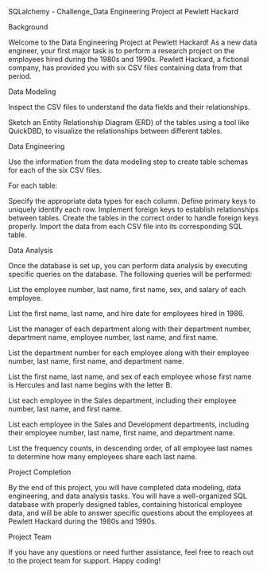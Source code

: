 SQLalchemy - Challenge_Data Engineering Project at Pewlett Hackard

Background

Welcome to the Data Engineering Project at Pewlett Hackard! As a new data engineer, your first major task is to perform a research project on the employees hired during the 1980s and 1990s. Pewlett Hackard, a fictional company, has provided you with six CSV files containing data from that period.

Data Modeling

Inspect the CSV files to understand the data fields and their relationships.

Sketch an Entity Relationship Diagram (ERD) of the tables using a tool like QuickDBD, to visualize the relationships between different tables.

Data Engineering

Use the information from the data modeling step to create table schemas for each of the six CSV files.

For each table:

Specify the appropriate data types for each column.
Define primary keys to uniquely identify each row.
Implement foreign keys to establish relationships between tables.
Create the tables in the correct order to handle foreign keys properly.
Import the data from each CSV file into its corresponding SQL table.

Data Analysis

Once the database is set up, you can perform data analysis by executing specific queries on the database. The following queries will be performed:

List the employee number, last name, first name, sex, and salary of each employee.

List the first name, last name, and hire date for employees hired in 1986.

List the manager of each department along with their department number, department name, employee number, last name, and first name.

List the department number for each employee along with their employee number, last name, first name, and department name.

List the first name, last name, and sex of each employee whose first name is Hercules and last name begins with the letter B.

List each employee in the Sales department, including their employee number, last name, and first name.

List each employee in the Sales and Development departments, including their employee number, last name, first name, and department name.

List the frequency counts, in descending order, of all employee last names to determine how many employees share each last name.

Project Completion

By the end of this project, you will have completed data modeling, data engineering, and data analysis tasks. You will have a well-organized SQL database with properly designed tables, containing historical employee data, and will be able to answer specific questions about the employees at Pewlett Hackard during the 1980s and 1990s.

Project Team

If you have any questions or need further assistance, feel free to reach out to the project team for support. Happy coding!
